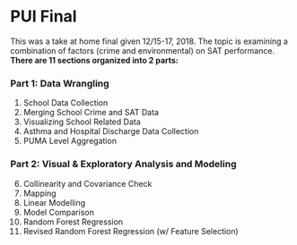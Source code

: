 # PUI Final
This was a take at home final given 12/15-17, 2018. The topic is examining a combination of factors (crime and environmental) on SAT performance. **There are 11 sections organized into 2 parts:**

### Part 1: Data Wrangling
1. School Data Collection
2. Merging School Crime and SAT Data
3. Visualizing School Related Data
4. Asthma and Hospital Discharge Data Collection
5. PUMA Level Aggregation

### Part 2: Visual & Exploratory Analysis and Modeling
6. Collinearity and Covariance Check
7. Mapping
8. Linear Modelling
9. Model Comparison
10. Random Forest Regression
11. Revised Random Forest Regression (w/ Feature Selection)